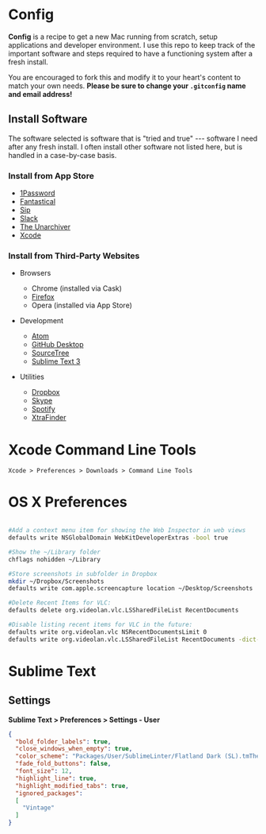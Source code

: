 # Config

**Config** is a recipe to get a new Mac running from scratch, setup applications and developer environment. I use this repo to keep track of the important software and steps required to have a functioning system after a fresh install.

You are encouraged to fork this and modify it to your heart's content to match your own needs. **Please be sure to change your `.gitconfig` name and email address!**

## Install Software

The software selected is software that is "tried and true" --- software I need after any fresh install. I often install other software not listed here, but is handled in a case-by-case basis.

### Install from App Store

* [1Password](https://itunes.apple.com/app/1password-password-manager/id443987910?mt=12)
* [Fantastical](https://itunes.apple.com/app/fantastical-2-calendar-reminders/id975937182?mt=12)
* [Sip](https://itunes.apple.com/us/app/sip/id507257563?mt=12)
* [Slack](https://itunes.apple.com/app/slack/id803453959?mt=12)
* [The Unarchiver](https://itunes.apple.com/app/the-unarchiver/id425424353?mt=12)
* [Xcode](https://itunes.apple.com/app/xcode/id497799835?mt=12)

### Install from Third-Party Websites

* Browsers
  * Chrome (installed via Cask)
  * [Firefox](http://firefox.com)
  * Opera (installed via App Store)

* Development
  * [Atom](https://atom.io/download/mac)
  * [GitHub Desktop](http://mac.github.com)
  * [SourceTree](https://www.sourcetreeapp.com/download)
  * [Sublime Text 3](http://www.sublimetext.com/3)

* Utilities
  * [Dropbox](https://www.dropbox.com/install2)
  * [Skype](http://www.skype.com/en/download-skype/skype-for-computer/)
  * [Spotify](https://www.spotify.com/us/download/mac/)
  * [XtraFinder](https://www.trankynam.com/xtrafinder/)

# Xcode Command Line Tools

`Xcode > Preferences > Downloads > Command Line Tools`

# OS X Preferences

```bash

#Add a context menu item for showing the Web Inspector in web views
defaults write NSGlobalDomain WebKitDeveloperExtras -bool true

#Show the ~/Library folder
chflags nohidden ~/Library

#Store screenshots in subfolder in Dropbox
mkdir ~/Dropbox/Screenshots
defaults write com.apple.screencapture location ~/Desktop/Screenshots

#Delete Recent Items for VLC:
defaults delete org.videolan.vlc.LSSharedFileList RecentDocuments

#Disable listing recent items for VLC in the future:
defaults write org.videolan.vlc NSRecentDocumentsLimit 0
defaults write org.videolan.vlc.LSSharedFileList RecentDocuments -dict-add MaxAmount 0
```

# Sublime Text

Settings
--------

**Sublime Text > Preferences > Settings - User**

```json
{
  "bold_folder_labels": true,
  "close_windows_when_empty": true,
  "color_scheme": "Packages/User/SublimeLinter/Flatland Dark (SL).tmTheme",
  "fade_fold_buttons": false,
  "font_size": 12,
  "highlight_line": true,
  "highlight_modified_tabs": true,
  "ignored_packages":
  [
    "Vintage"
  ]
}
```
